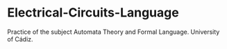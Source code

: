 # Electrical-Circuits-Language
Practice of the subject Automata Theory and Formal Language. University of Cádiz.
